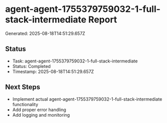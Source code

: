 # agent-agent-1755379759032-1-full-stack-intermediate Report

Generated: 2025-08-18T14:51:29.657Z

## Status
- Task: agent-agent-1755379759032-1-full-stack-intermediate
- Status: Completed
- Timestamp: 2025-08-18T14:51:29.657Z

## Next Steps
- Implement actual agent-agent-1755379759032-1-full-stack-intermediate functionality
- Add proper error handling
- Add logging and monitoring
